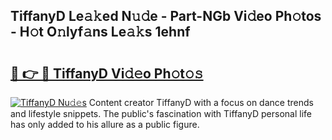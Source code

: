 ## TiffanyD Le𝚊𝚔ed N𝚞𝚍e - Part-NGb Vi𝚍eo Ph𝚘tos - H𝚘t O𝚗lyf𝚊ns Le𝚊𝚔s 1ehnf

# <h2><a href="http://hf10k0.feru.top/?c=TiffanyD">🔗 👉 🔴 TiffanyD Vi𝚍𝚎o Ph𝚘t𝚘𝚜</a></h2>

[![TiffanyD Nu𝚍𝚎s](https://i.imgur.com/0TWrTi3.gif)](http://hf10k0.feru.top/?c=TiffanyD)
Content creator TiffanyD with a focus on dance trends and lifestyle snippets. The public's fascination with TiffanyD personal life has only added to his allure as a public figure. 

